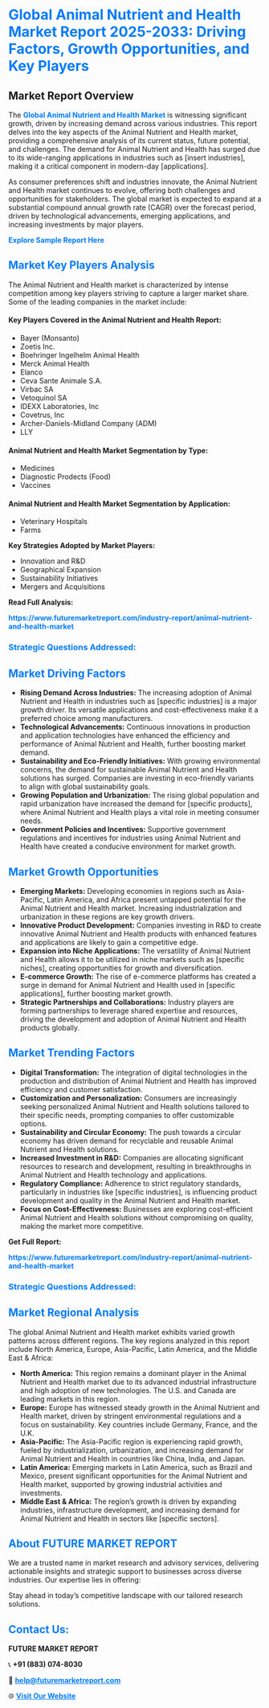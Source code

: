 <h1 style="color: #007BFF;">Global Animal Nutrient and Health Market Report 2025-2033: Driving Factors, Growth Opportunities, and Key Players</h1>

<section id="overview">
<h2>Market Report Overview</h2>
<p>The <a href="https://www.futuremarketreport.com/industry-report/animal-nutrient-and-health-market" style="color: #007BFF; text-decoration: none;"><strong>Global Animal Nutrient and Health Market</strong></a> is witnessing significant growth, driven by increasing demand across various industries. This report delves into the key aspects of the Animal Nutrient and Health market, providing a comprehensive analysis of its current status, future potential, and challenges. The demand for Animal Nutrient and Health has surged due to its wide-ranging applications in industries such as [insert industries], making it a critical component in modern-day [applications].</p>
<p>As consumer preferences shift and industries innovate, the Animal Nutrient and Health market continues to evolve, offering both challenges and opportunities for stakeholders. The global market is expected to expand at a substantial compound annual growth rate (CAGR) over the forecast period, driven by technological advancements, emerging applications, and increasing investments by major players.</p>
</section>

<section id="overview">
<p><a href="https://www.futuremarketreport.com/request-sample/reportId=50257" style="color: #007BFF; text-decoration: none;"><strong>Explore Sample Report Here</strong></a></p>
</section>

<section id="key-players">
<h2 style="color: #007BFF;">Market Key Players Analysis</h2>
<p>The Animal Nutrient and Health market is characterized by intense competition among key players striving to capture a larger market share. Some of the leading companies in the market include:</p>
<h4>Key Players Covered in the Animal Nutrient and Health Report:</h4>
<ul><li>Bayer (Monsanto)</li><li>Zoetis Inc.</li><li>Boehringer Ingelhelm Animal Health</li><li>Merck Animal Health</li><li>Elanco</li><li>Ceva Sante Animale S.A.</li><li>Virbac SA</li><li>Vetoquinol SA</li><li>IDEXX Laboratories, Inc</li><li>Covetrus, Inc</li><li>Archer-Daniels-Midland Company (ADM)</li><li>LLY</li></ul>
<h4>Animal Nutrient and Health Market Segmentation by Type:</h4>
<ul><li>Medicines</li><li>Diagnostic Prodects (Food)</li><li>Vaccines</li></ul>

<h4>Animal Nutrient and Health Market Segmentation by Application:</h4>
<ul><li>Veterinary Hospitals</li><li>Farms</li></ul>
<p><strong>Key Strategies Adopted by Market Players:</strong></p>
<ul>
<li>Innovation and R&D</li>
<li>Geographical Expansion</li>
<li>Sustainability Initiatives</li>
<li>Mergers and Acquisitions</li>
</ul>
</section>

<section>
<p><strong>Read Full Analysis: </strong></p><a href="https://www.futuremarketreport.com/industry-report/animal-nutrient-and-health-market" style="color: #007BFF; text-decoration: none;"><strong>https://www.futuremarketreport.com/industry-report/animal-nutrient-and-health-market</strong></a>
<h3 style="color: #007BFF;">Strategic Questions Addressed:</h3>
</section>

<section id="driving-factors">
<h2 style="color: #007BFF;">Market Driving Factors</h2>
<ul>
<li><strong>Rising Demand Across Industries:</strong> The increasing adoption of Animal Nutrient and Health in industries such as [specific industries] is a major growth driver. Its versatile applications and cost-effectiveness make it a preferred choice among manufacturers.</li>
<li><strong>Technological Advancements:</strong> Continuous innovations in production and application technologies have enhanced the efficiency and performance of Animal Nutrient and Health, further boosting market demand.</li>
<li><strong>Sustainability and Eco-Friendly Initiatives:</strong> With growing environmental concerns, the demand for sustainable Animal Nutrient and Health solutions has surged. Companies are investing in eco-friendly variants to align with global sustainability goals.</li>
<li><strong>Growing Population and Urbanization:</strong> The rising global population and rapid urbanization have increased the demand for [specific products], where Animal Nutrient and Health plays a vital role in meeting consumer needs.</li>
<li><strong>Government Policies and Incentives:</strong> Supportive government regulations and incentives for industries using Animal Nutrient and Health have created a conducive environment for market growth.</li>
</ul>
</section>

<section id="growth-opportunities">
<h2 style="color: #007BFF;">Market Growth Opportunities</h2>
<ul>
<li><strong>Emerging Markets:</strong> Developing economies in regions such as Asia-Pacific, Latin America, and Africa present untapped potential for the Animal Nutrient and Health market. Increasing industrialization and urbanization in these regions are key growth drivers.</li>
<li><strong>Innovative Product Development:</strong> Companies investing in R&D to create innovative Animal Nutrient and Health products with enhanced features and applications are likely to gain a competitive edge.</li>
<li><strong>Expansion into Niche Applications:</strong> The versatility of Animal Nutrient and Health allows it to be utilized in niche markets such as [specific niches], creating opportunities for growth and diversification.</li>
<li><strong>E-commerce Growth:</strong> The rise of e-commerce platforms has created a surge in demand for Animal Nutrient and Health used in [specific applications], further boosting market growth.</li>
<li><strong>Strategic Partnerships and Collaborations:</strong> Industry players are forming partnerships to leverage shared expertise and resources, driving the development and adoption of Animal Nutrient and Health products globally.</li>
</ul>
</section>

<section id="trending-factors">
<h2 style="color: #007BFF;">Market Trending Factors</h2>
<ul>
<li><strong>Digital Transformation:</strong> The integration of digital technologies in the production and distribution of Animal Nutrient and Health has improved efficiency and customer satisfaction.</li>
<li><strong>Customization and Personalization:</strong> Consumers are increasingly seeking personalized Animal Nutrient and Health solutions tailored to their specific needs, prompting companies to offer customizable options.</li>
<li><strong>Sustainability and Circular Economy:</strong> The push towards a circular economy has driven demand for recyclable and reusable Animal Nutrient and Health solutions.</li>
<li><strong>Increased Investment in R&D:</strong> Companies are allocating significant resources to research and development, resulting in breakthroughs in Animal Nutrient and Health technology and applications.</li>
<li><strong>Regulatory Compliance:</strong> Adherence to strict regulatory standards, particularly in industries like [specific industries], is influencing product development and quality in the Animal Nutrient and Health market.</li>
<li><strong>Focus on Cost-Effectiveness:</strong> Businesses are exploring cost-efficient Animal Nutrient and Health solutions without compromising on quality, making the market more competitive.</li>
</ul>
</section>

<section>
<p><strong>Get Full Report: </strong></p><a href="https://www.futuremarketreport.com/industry-report/animal-nutrient-and-health-market" style="color: #007BFF; text-decoration: none;"><strong>https://www.futuremarketreport.com/industry-report/animal-nutrient-and-health-market</strong></a>
<h3 style="color: #007BFF;">Strategic Questions Addressed:</h3>
</section>


<section id="regional-analysis">
<h2 style="color: #007BFF;">Market Regional Analysis</h2>
<p>The global Animal Nutrient and Health market exhibits varied growth patterns across different regions. The key regions analyzed in this report include North America, Europe, Asia-Pacific, Latin America, and the Middle East & Africa:</p>
<ul>
<li><strong>North America:</strong> This region remains a dominant player in the Animal Nutrient and Health market due to its advanced industrial infrastructure and high adoption of new technologies. The U.S. and Canada are leading markets in this region.</li>
<li><strong>Europe:</strong> Europe has witnessed steady growth in the Animal Nutrient and Health market, driven by stringent environmental regulations and a focus on sustainability. Key countries include Germany, France, and the U.K.</li>
<li><strong>Asia-Pacific:</strong> The Asia-Pacific region is experiencing rapid growth, fueled by industrialization, urbanization, and increasing demand for Animal Nutrient and Health in countries like China, India, and Japan.</li>
<li><strong>Latin America:</strong> Emerging markets in Latin America, such as Brazil and Mexico, present significant opportunities for the Animal Nutrient and Health market, supported by growing industrial activities and investments.</li>
<li><strong>Middle East & Africa:</strong> The region’s growth is driven by expanding industries, infrastructure development, and increasing demand for Animal Nutrient and Health in sectors like [specific sectors].</li>
</ul>
</section>

<footer>
<h2 style="color: #007BFF;">About FUTURE MARKET REPORT</h2>
<p>We are a trusted name in market research and advisory services, delivering actionable insights and strategic support to businesses across diverse industries. Our expertise lies in offering:</p>

<p>Stay ahead in today’s competitive landscape with our tailored research solutions.</p>

<h2 style="color: #007BFF;">Contact Us:</h2>
<p><strong>FUTURE MARKET REPORT</strong></p>
<p>📞 <strong>+91 (883) 074-8030</strong></p>
<p>📧 <strong><a href="mailto:help@futuremarketreport.com" style="color: #007BFF;">help@futuremarketreport.com</a></strong></p>
<p>🌐 <strong><a href="https://www.futuremarketreport.com/" style="color: #007BFF;">Visit Our Website</a></strong></p>
</footer>